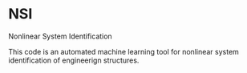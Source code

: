 # NSI
Nonlinear System Identification

This code is an automated machine learning tool for nonlinear system identification of engineerign structures.